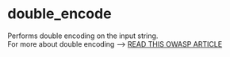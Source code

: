 # double_encode
Performs double encoding on the input string. <br>
For more about double encoding --> <a href="https://www.owasp.org/index.php/Double_Encoding">READ THIS OWASP ARTICLE</a>
